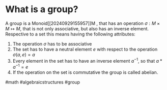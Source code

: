 # What is a group? 
A group is a Monoid[[20240929155957]]M , that has an operation $\sigma: M \times M \mapsto M$, that is not only associative, but also has an inverse element.
Respective to a set this means having the following attributes: 
1. The operation $\sigma$ has to be associative
2. The set has to have a neutral element $e$ with respect to the operation $\sigma(a,e)=a$
3. Every element in the set has to have an inverse element $a^{-1}$, so that $a*a^{-1}=e$
4. If the operation on the set is commutative the group is called abelian.

#math #algebraicstructures #group 